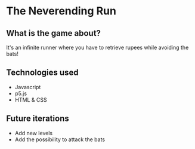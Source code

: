 # The Neverending Run

## What is the game about?

It's an infinite runner where you have to retrieve rupees while avoiding the bats!

## Technologies used

- Javascript
- p5.js
- HTML & CSS

## Future iterations

- Add new levels
- Add the possibility to attack the bats
